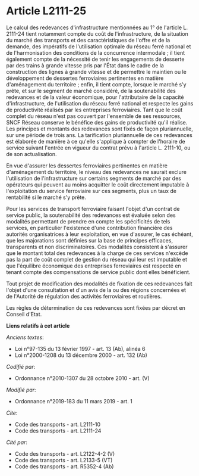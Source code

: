 # Article L2111-25

Le calcul des redevances d'infrastructure mentionnées au 1° de l'article L. 2111-24 tient notamment compte du coût de
l'infrastructure, de la situation du marché des transports et des caractéristiques de l'offre et de la demande, des
impératifs de l'utilisation optimale du réseau ferré national et de l'harmonisation des conditions de la concurrence
intermodale ; il tient également compte de la nécessité de tenir les engagements de desserte par des trains à grande vitesse
pris par l'État dans le cadre de la construction des lignes à grande vitesse et de permettre le maintien ou le développement
de dessertes ferroviaires pertinentes en matière d'aménagement du territoire ; enfin, il tient compte, lorsque le marché s'y
prête, et sur le segment de marché considéré, de la soutenabilité des redevances et de la valeur économique, pour
l'attributaire de la capacité d'infrastructure, de l'utilisation du réseau ferré national et respecte les gains de
productivité réalisés par les entreprises ferroviaires. Tant que le coût complet du réseau n'est pas couvert par l'ensemble
de ses ressources, SNCF Réseau conserve le bénéfice des gains de productivité qu'il réalise. Les principes et montants des
redevances sont fixés de façon pluriannuelle, sur une période de trois ans. La tarification pluriannuelle de ces redevances
est élaborée de manière à ce qu'elle s'applique à compter de l'horaire de service suivant l'entrée en vigueur du contrat
prévu à l'article L. 2111-10, ou de son actualisation. 

En vue d'assurer les dessertes ferroviaires pertinentes en matière d'aménagement du territoire, le niveau des redevances ne
saurait exclure l'utilisation de l'infrastructure sur certains segments de marché par des opérateurs qui peuvent au moins
acquitter le coût directement imputable à l'exploitation du service ferroviaire sur ces segments, plus un taux de rentabilité
si le marché s'y prête. 

Pour les services de transport ferroviaire faisant l'objet d'un contrat de service public, la soutenabilité des redevances
est évaluée selon des modalités permettant de prendre en compte les spécificités de tels services, en particulier l'existence
d'une contribution financière des autorités organisatrices à leur exploitation, en vue d'assurer, le cas échéant, que les
majorations sont définies sur la base de principes efficaces, transparents et non discriminatoires. Ces modalités consistent
à s'assurer que le montant total des redevances à la charge de ces services n'excède pas la part de coût complet de gestion
du réseau qui leur est imputable et que l'équilibre économique des entreprises ferroviaires est respecté en tenant compte des
compensations de service public dont elles bénéficient. 

Tout projet de modification des modalités de fixation de ces redevances fait l'objet d'une consultation et d'un avis de la ou
des régions concernées et de l'Autorité de régulation des activités ferroviaires et routières. 

Les règles de détermination de ces redevances sont fixées par décret en Conseil d'Etat.

**Liens relatifs à cet article**

_Anciens textes_:

  - Loi n°97-135 du 13 février 1997 - art. 13 (Ab), alinéa 6
  - Loi n°2000-1208 du 13 décembre 2000 - art. 132 (Ab)

_Codifié par_:

  - Ordonnance n°2010-1307 du 28 octobre 2010 - art. (V)

_Modifié par_:

  - Ordonnance n°2019-183 du 11 mars 2019 - art. 1

_Cite_:

  - Code des transports - art. L2111-10
  - Code des transports - art. L2111-24

_Cité par_:

  - Code des transports - art. L2122-4-2 (V)
  - Code des transports - art. L2133-5 (VT)
  - Code des transports - art. R5352-4 (Ab)
